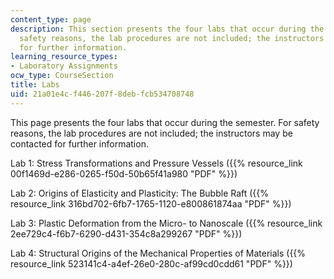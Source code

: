 ```yaml
---
content_type: page
description: This section presents the four labs that occur during the semester. For
  safety reasons, the lab procedures are not included; the instructors may be contacted
  for further information.
learning_resource_types:
- Laboratory Assignments
ocw_type: CourseSection
title: Labs
uid: 21a01e4c-f446-207f-8deb-fcb534708748
---
```


This page presents the four labs that occur during the semester. For safety reasons, the lab procedures are not included; the instructors may be contacted for further information.

Lab 1: Stress Transformations and Pressure Vessels ({{% resource_link 00f1469d-e286-0265-f50d-50b65f41a980 "PDF" %}})

Lab 2: Origins of Elasticity and Plasticity: The Bubble Raft ({{% resource_link 316bd702-6fb7-1765-1120-e800861874aa "PDF" %}})

Lab 3: Plastic Deformation from the Micro- to Nanoscale ({{% resource_link 2ee729c4-f6b7-6290-d431-354c8a299267 "PDF" %}})

Lab 4: Structural Origins of the Mechanical Properties of Materials ({{% resource_link 523141c4-a4ef-26e0-280c-af99cd0cdd61 "PDF" %}})